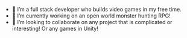 - 👀 I’m a full stack developer who builds video games in my free time.
- 🌱 I’m currently working on an open world monster hunting RPG!
- 💞️ I’m looking to collaborate on any project that is complicated or interesting! Or any games in Unity!
<!---
TheoreticalTurtle/TheoreticalTurtle is a ✨ special ✨ repository because its `README.md` (this file) appears on your GitHub profile.
You can click the Preview link to take a look at your changes.
--->
